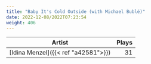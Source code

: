 ```yaml
---
title: "Baby It's Cold Outside (with Michael Bublé)"
date: 2022-12-08/2022T07:23:54
weight: 406
---
```




 Artist | Plays 
----- | -----:
[Idina Menzel]({{< ref "a42581">}}) | 31
